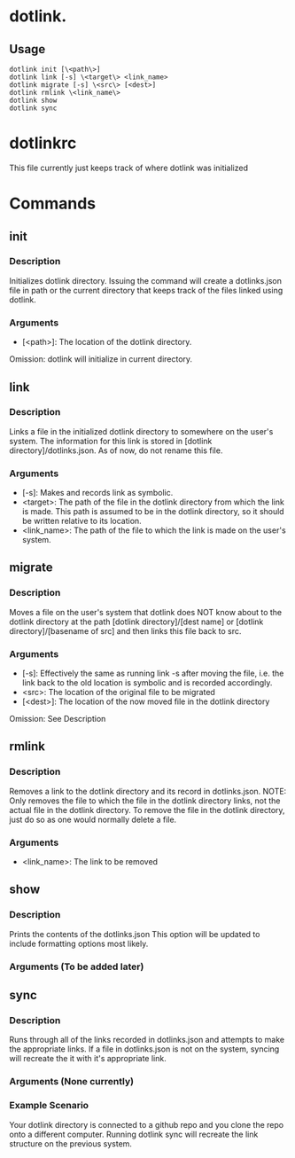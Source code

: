 # dotlink.

## Usage
    dotlink init [\<path\>]
    dotlink link [-s] \<target\> <link_name>
    dotlink migrate [-s] \<src\> [<dest>] 
    dotlink rmlink \<link_name\>
    dotlink show 
    dotlink sync

# dotlinkrc
This file currently just keeps track of where dotlink was initialized

# Commands 

## init

### Description
Initializes dotlink directory. Issuing the command will create a dotlinks.json 
file in path or the current directory that keeps track of the files linked
using dotlink.

### Arguments
* [\<path\>]: The location of the dotlink directory.


Omission: dotlink will initialize in current directory.

## link

### Description
Links a file in the initialized dotlink directory to somewhere on the user's system.
The information for this link is stored in [dotlink directory]/dotlinks.json. As of 
now, do not rename this file.

### Arguments
* [-s]: Makes and records link as symbolic.
* \<target\>: The path of the file in the dotlink directory from which the link is made.
This path is assumed to be in the dotlink directory, so it should be written relative to 
its location.
* \<link_name\>: The path of the file to which the link is made on the user's system.

## migrate

### Description
Moves a file on the user's system that dotlink does NOT know about to the 
dotlink directory at the path [dotlink directory]/[dest name] or [dotlink directory]/[basename of src]
and then links this file back to src. 

### Arguments
* [-s]: Effectively the same as running link -s after moving the file, i.e. the link back 
to the old location is symbolic and is recorded accordingly.
* \<src\>: The location of the original file to be migrated
* [\<dest\>]: The location of the now moved file in the dotlink directory

Omission: See Description

## rmlink

### Description
Removes a link to the dotlink directory and its record in dotlinks.json. 
NOTE: Only removes the file to which the file in the dotlink directory links, not the actual file
in the dotlink directory. To remove the file in the dotlink directory, just do so as one would
normally delete a file. 

### Arguments
* \<link_name\>: The link to be removed

## show

### Description
Prints the contents of the dotlinks.json This option will be updated to include formatting options most likely.

### Arguments (To be added later)

## sync

### Description
Runs through all of the links recorded in dotlinks.json and attempts to make the appropriate links. 
If a file in dotlinks.json is not on the system, syncing will recreate the it with it's appropriate link. 

### Arguments (None currently)

### Example Scenario
Your dotlink directory is connected to a github repo and you clone the repo onto a different computer. Running
dotlink sync will recreate the link structure on the previous system. 

